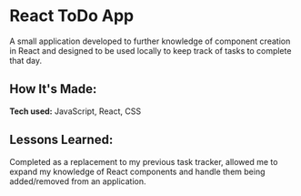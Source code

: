 # React ToDo App
A small application developed to further knowledge of component creation in React and designed to be used locally to keep track of tasks to complete that day.

<!-- **Link to project:**  -->

<!-- ![alt tag](http://placecorgi.com/1200/650) -->

## How It's Made:

**Tech used:** JavaScript, React, CSS

## Lessons Learned:

Completed as a replacement to my previous task tracker, allowed me to expand my knowledge of React components and handle them being added/removed from an application.

